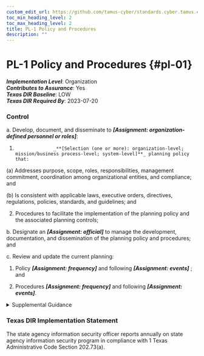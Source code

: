 ```yaml
---
custom_edit_url: https://github.com/tamus-cyber/standards.cyber.tamus.edu/tree/main/static/content/tamus.edu/TAMUS_profile.xml
toc_min_heading_level: 2
toc_max_heading_level: 2
title: PL-1 Policy and Procedures
description: ""
---
```


# PL-1 Policy and Procedures {#pl-01}

_**Implementation Level**_: Organization\
_**Contributes to Assurance**_: Yes\
_**Texas DIR Baseline**_: LOW\
_**Texas DIR Required By**_: 2023-07-20

### Control

a. Develop, document, and disseminate to _**[Assignment: organization-defined personnel or roles]**_:

1. 
                     _**[Selection (one or more): organization-level; mission/business process-level; system-level]**_ planning policy that:

(a) Addresses purpose, scope, roles, responsibilities, management commitment, coordination among organizational entities, and compliance; and

(b) Is consistent with applicable laws, executive orders, directives, regulations, policies, standards, and guidelines; and

2. Procedures to facilitate the implementation of the planning policy and the associated planning controls;

b. Designate an _**[Assignment: official]**_ to manage the development, documentation, and dissemination of the planning policy and procedures; and

c. Review and update the current planning:

1. Policy _**[Assignment: frequency]**_ and following _**[Assignment: events]**_ ; and

2. Procedures _**[Assignment: frequency]**_ and following _**[Assignment: events]**_.

<details>
  <summary>Supplemental Guidance</summary>

a. Develop, document, and disseminate to _**[Assignment: organization-defined personnel or roles]**_:

1. 
                     _**[Selection (one or more): organization-level; mission/business process-level; system-level]**_ planning policy that:

(a) Addresses purpose, scope, roles, responsibilities, management commitment, coordination among organizational entities, and compliance; and

(b) Is consistent with applicable laws, executive orders, directives, regulations, policies, standards, and guidelines; and

2. Procedures to facilitate the implementation of the planning policy and the associated planning controls;

b. Designate an _**[Assignment: official]**_ to manage the development, documentation, and dissemination of the planning policy and procedures; and

c. Review and update the current planning:

1. Policy _**[Assignment: frequency]**_ and following _**[Assignment: events]**_ ; and

2. Procedures _**[Assignment: frequency]**_ and following _**[Assignment: events]**_.

</details>

### Texas DIR Implementation Statement

The state agency information security officer reports annually on state agency information security program in compliance with 1 Texas Administrative Code Section 202.73(a).

